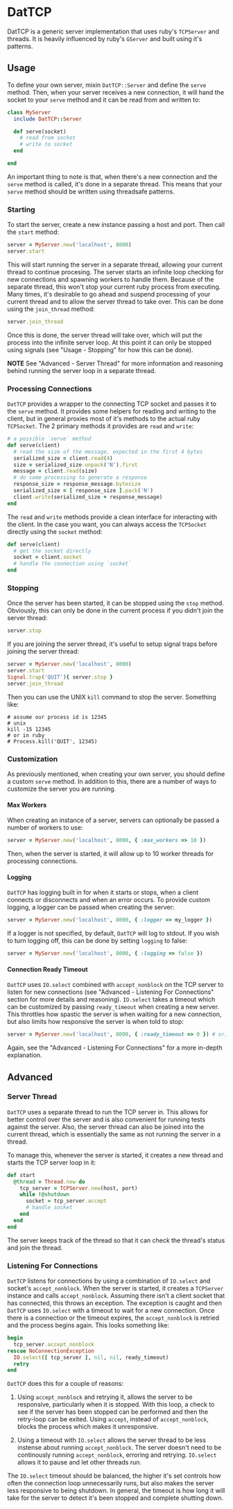 # DatTCP

DatTCP is a generic server implementation that uses ruby's `TCPServer` and threads. It is heavily influenced by ruby's `GServer` and built using it's patterns.

## Usage

To define your own server, mixin `DatTCP::Server` and define the `serve` method. Then, when your server receives a new connection, it will hand the socket to your `serve` method and it can be read from and written to:

```ruby
class MyServer
  include DatTCP::Server

  def serve(socket)
    # read from socket
    # write to socket
  end

end
```

An important thing to note is that, when there's a new connection and the `serve` method is called, it's done in a separate thread. This means that your `serve` method should be written using threadsafe patterns.

### Starting

To start the server, create a new instance passing a host and port. Then call the `start` method:

```ruby
server = MyServer.new('localhost', 8000)
server.start
```

This will start running the server in a separate thread, allowing your current thread to continue procesing. The server starts an infinite loop checking for new connections and spawning workers to handle them. Because of the separate thread, this won't stop your current ruby process from executing. Many times, it's desirable to go ahead and suspend processing of your current thread and to allow the server thread to take over. This can be done using the `join_thread` method:

```ruby
server.join_thread
```

Once this is done, the server thread will take over, which will put the process into the infinite server loop. At this point it can only be stopped using signals (see "Usage - Stopping" for how this can be done).

**NOTE** See "Advanced - Server Thread" for more information and reasoning behind running the server loop in a separate thread.

### Processing Connections

`DatTCP` provides a wrapper to the connecting TCP socket and passes it to the `serve` method. It provides some helpers for reading and writing to the client, but in general proxies most of it's methods to the actual ruby `TCPSocket`. The 2 primary methods it provides are `read` and `write`:

```ruby
# a possible `serve` method
def serve(client)
  # read the size of the message, expected in the first 4 bytes
  serialized_size = client.read(4)
  size = serialized_size.unpack('N').first
  message = client.read(size)
  # do some processing to generate a response
  response_size = response_message.bytesize
  serialized_size = [ response_size ].pack('N')
  client.write(serialized_size + response_message)
end
```

The `read` and `write` methods provide a clean interface for interacting with the client. In the case you want, you can always access the `TCPSocket` directly using the `socket` method:

```ruby
def serve(client)
  # get the socket directly
  socket = client.socket
  # handle the connection using `socket`
end
```

### Stopping

Once the server has been started, it can be stopped using the `stop` method. Obviously, this can only be done in the current process if you didn't join the server thread:

```ruby
server.stop
```

If you are joining the server thread, it's useful to setup signal traps before joining the server thread:

```ruby
server = MyServer.new('localhost', 8000)
server.start
Signal.trap('QUIT'){ server.stop }
server.join_thread
```

Then you can use the UNIX `kill` command to stop the server. Something like:

```
# assume our process id is 12345
# unix
kill -15 12345
# or in ruby
# Process.kill('QUIT', 12345)
```

### Customization

As previously mentioned, when creating your own server, you should define a custom `serve` method. In addition to this, there are a number of ways to customize the server you are running.

#### Max Workers

When creating an instance of a server, servers can optionally be passed a number of workers to use:

```ruby
server = MyServer.new('localhost', 8000, { :max_workers => 10 })
```

Then, when the server is started, it will allow up to 10 worker threads for processing connections.

#### Logging

`DatTCP` has logging built in for when it starts or stops, when a client connects or disconnects and when an error occurs. To provide custom logging, a logger can be passed when creating the server:

```ruby
server = MyServer.new('localhost', 8000, { :logger => my_logger })
```

If a logger is not specified, by default, `DatTCP` will log to stdout. If you wish to turn logging off, this can be done by setting `logging` to false:

```ruby
server = MyServer.new('localhost', 8000, { :logging => false })
```

#### Connection Ready Timeout

`DatTCP` uses `IO.select` combined with `accept_nonblock` on the TCP server to listen for new connections (see "Advanced - Listening For Connections" section for more details and reasoning). `IO.select` takes a timeout which can be customized by passing `ready_timeout` when creating a new server. This throttles how spastic the server is when waiting for a new connection, but also limits how responsive the server is when told to stop:

```ruby
server = MyServer.new('localhost', 8000, { :ready_timeout => 0 }) # or, no timeout
```

Again, see the "Advanced - Listening For Connections" for a more in-depth explanation.

## Advanced

### Server Thread

`DatTCP` uses a separate thread to run the TCP server in. This allows for better control over the server and is also convenient for running tests against the server. Also, the server thread can also be joined into the current thread, which is essentially the same as not running the server in a thread.

To manage this, whenever the server is started, it creates a new thread and starts the TCP server loop in it:

```ruby
def start
  @thread = Thread.new do
    tcp_server = TCPServer.new(host, port)
    while !@shutdown
      socket = tcp_server.accept
      # handle socket
    end
  end
end
```

The server keeps track of the thread so that it can check the thread's status and join the thread.

### Listening For Connections

`DatTCP` listens for connections by using a combination of `IO.select` and socket's `accept_nonblock`. When the server is started, it creates a `TCPServer` instance and calls `accept_nonblock`. Assuming there isn't a client socket that has connected, this throws an exception. The exception is caught and then `DatTCP` uses `IO.select` with a timeout to wait for a new connection. Once there is a connection or the timeout expires, the `accept_nonblock` is retried and the process begins again. This looks something like:

```ruby
begin
  tcp_server.accept_nonblock
rescue NoConnectionException
  IO.select([ tcp_server ], nil, nil, ready_timeout)
  retry
end
```

`DatTCP` does this for a couple of reasons:

1. Using `accept_nonblock` and retrying it, allows the server to be responsive, particularly when it is stopped. With this loop, a check to see if the server has been stopped can be performed and then the retry-loop can be exited. Using `accept`, instead of `accept_nonblock`, blocks the process which makes it unresponsive.

2. Using a timeout with `IO.select` allows the server thread to be less instense about running `accept_nonblock`. The server doesn't need to be continously running `accept_nonblock`, erroring and retrying. `IO.select` allows it to pause and let other threads run.

The `IO.select` timeout should be balanced, the higher it's set controls how often the connection loop unnecessarily runs, but also makes the server less responsive to being shutdown. In general, the timeout is how long it will take for the server to detect it's been stopped and complete shutting down.
